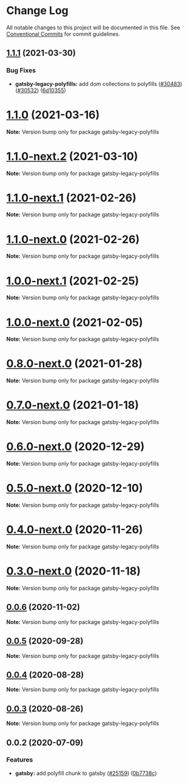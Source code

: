 # Change Log

All notable changes to this project will be documented in this file.
See [Conventional Commits](https://conventionalcommits.org) for commit guidelines.

## [1.1.1](https://github.com/gatsbyjs/gatsby/compare/gatsby-legacy-polyfills@1.1.0...gatsby-legacy-polyfills@1.1.1) (2021-03-30)

### Bug Fixes

- **gatsby-legacy-polyfills:** add dom collections to polyfills ([#30483](https://github.com/gatsbyjs/gatsby/issues/30483)) ([#30532](https://github.com/gatsbyjs/gatsby/issues/30532)) ([6d10355](https://github.com/gatsbyjs/gatsby/commit/6d10355968ceee03257ed0819b398a3fd63bddb6))

# [1.1.0](https://github.com/gatsbyjs/gatsby/compare/gatsby-legacy-polyfills@1.1.0-next.2...gatsby-legacy-polyfills@1.1.0) (2021-03-16)

**Note:** Version bump only for package gatsby-legacy-polyfills

# [1.1.0-next.2](https://github.com/gatsbyjs/gatsby/compare/gatsby-legacy-polyfills@1.1.0-next.1...gatsby-legacy-polyfills@1.1.0-next.2) (2021-03-10)

**Note:** Version bump only for package gatsby-legacy-polyfills

# [1.1.0-next.1](https://github.com/gatsbyjs/gatsby/compare/gatsby-legacy-polyfills@1.1.0-next.0...gatsby-legacy-polyfills@1.1.0-next.1) (2021-02-26)

**Note:** Version bump only for package gatsby-legacy-polyfills

# [1.1.0-next.0](https://github.com/gatsbyjs/gatsby/compare/gatsby-legacy-polyfills@1.0.0-next.1...gatsby-legacy-polyfills@1.1.0-next.0) (2021-02-26)

**Note:** Version bump only for package gatsby-legacy-polyfills

# [1.0.0-next.1](https://github.com/gatsbyjs/gatsby/compare/gatsby-legacy-polyfills@1.0.0-next.0...gatsby-legacy-polyfills@1.0.0-next.1) (2021-02-25)

**Note:** Version bump only for package gatsby-legacy-polyfills

# [1.0.0-next.0](https://github.com/gatsbyjs/gatsby/compare/gatsby-legacy-polyfills@0.8.0-next.0...gatsby-legacy-polyfills@1.0.0-next.0) (2021-02-05)

**Note:** Version bump only for package gatsby-legacy-polyfills

# [0.8.0-next.0](https://github.com/gatsbyjs/gatsby/compare/gatsby-legacy-polyfills@0.7.0-next.0...gatsby-legacy-polyfills@0.8.0-next.0) (2021-01-28)

**Note:** Version bump only for package gatsby-legacy-polyfills

# [0.7.0-next.0](https://github.com/gatsbyjs/gatsby/compare/gatsby-legacy-polyfills@0.6.0-next.0...gatsby-legacy-polyfills@0.7.0-next.0) (2021-01-18)

**Note:** Version bump only for package gatsby-legacy-polyfills

# [0.6.0-next.0](https://github.com/gatsbyjs/gatsby/compare/gatsby-legacy-polyfills@0.5.0-next.0...gatsby-legacy-polyfills@0.6.0-next.0) (2020-12-29)

**Note:** Version bump only for package gatsby-legacy-polyfills

# [0.5.0-next.0](https://github.com/gatsbyjs/gatsby/compare/gatsby-legacy-polyfills@0.4.0-next.0...gatsby-legacy-polyfills@0.5.0-next.0) (2020-12-10)

**Note:** Version bump only for package gatsby-legacy-polyfills

# [0.4.0-next.0](https://github.com/gatsbyjs/gatsby/compare/gatsby-legacy-polyfills@0.3.0-next.0...gatsby-legacy-polyfills@0.4.0-next.0) (2020-11-26)

**Note:** Version bump only for package gatsby-legacy-polyfills

# [0.3.0-next.0](https://github.com/gatsbyjs/gatsby/compare/gatsby-legacy-polyfills@0.2.0-next.0...gatsby-legacy-polyfills@0.3.0-next.0) (2020-11-18)

**Note:** Version bump only for package gatsby-legacy-polyfills

## [0.0.6](https://github.com/gatsbyjs/gatsby/compare/gatsby-legacy-polyfills@0.0.5...gatsby-legacy-polyfills@0.0.6) (2020-11-02)

**Note:** Version bump only for package gatsby-legacy-polyfills

## [0.0.5](https://github.com/gatsbyjs/gatsby/compare/gatsby-legacy-polyfills@0.0.4...gatsby-legacy-polyfills@0.0.5) (2020-09-28)

**Note:** Version bump only for package gatsby-legacy-polyfills

## [0.0.4](https://github.com/gatsbyjs/gatsby/compare/gatsby-legacy-polyfills@0.0.3...gatsby-legacy-polyfills@0.0.4) (2020-08-28)

**Note:** Version bump only for package gatsby-legacy-polyfills

## [0.0.3](https://github.com/gatsbyjs/gatsby/compare/gatsby-legacy-polyfills@0.0.2...gatsby-legacy-polyfills@0.0.3) (2020-08-26)

**Note:** Version bump only for package gatsby-legacy-polyfills

## 0.0.2 (2020-07-09)

### Features

- **gatsby:** add polyfill chunk to gatsby ([#25159](https://github.com/gatsbyjs/gatsby/issues/25159)) ([0b7738c](https://github.com/gatsbyjs/gatsby/commit/0b7738c))
